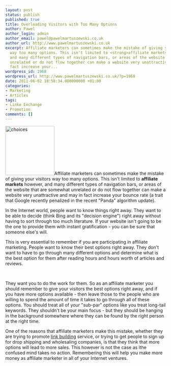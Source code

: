 ```yaml
---
layout: post
status: publish
published: true
title: Overloading Visitors with Too Many Options
author: Pawel
author_login: admin
author_email: pawel@pawelmartuszewski.co.uk
author_url: http://www.pawelmartuszewski.co.uk
excerpt: Affiliate marketers can sometimes make the mistake of giving your visitors
  way too many options. This isn't limited to <strong>affiliate markets</strong> however,
  and many different types of navigation bars, or areas of the website that are somewhat
  unrelated or do not flow together can make a website very unattractive and may in
  fact increase your...
wordpress_id: 1968
wordpress_url: http://www.pawelmartuszewski.co.uk/?p=1968
date: 2011-06-02 18:58:34.000000000 +01:00
categories:
- Marketing
- Articles
tags:
- Linke Exchange
- Promotion
comments: []
---
```

<img class="fl_lft thumb m_b_20" src="http://www.pawelmartuszewski.co.uk/wp-content/uploads/choices.jpg" alt="choices" title="choices" width="154" height="154" />Affiliate marketers can sometimes make the mistake of giving your visitors way too many options. This isn't limited to <strong>affiliate markets</strong> however, and many different types of navigation bars, or areas of the website that are somewhat unrelated or do not flow together can make a website very unattractive and may in fact increase your bounce rate (a trait that Google recently penalized in the recent "Panda" algorithm update).


In the Internet world, people want to know things right away. They want to be able to decide (think Bing and its "decision engine") right away without having to sort through too much literature. If your website isn't going to be the one to provide them with instant gratification - you can be sure that someone else's will.

This is very essential to remember if you are participating in affiliate marketing. People want to know their best options right away. They don't want to have to go through many different options and determine what is the best option for them after reading hours and hours worth of articles and reviews. 

<div class="dev"><div class="dev_in">&nbsp;</div></div>

They want you to do the work for them. So as an affiliate marketer you should remember to give your visitors the best options right away, and if you have more options available - then leave those to the people who are willing to spend the amount of time it takes to go through all of these options. You should treat all of your "sub-par" options like you treat long-tail keywords. They shouldn't be your main focus - but they should be hanging in the background somewhere where they can be found by the right person at the right time.


One of the reasons that affiliate marketers make this mistake, whether they are trying to promote  <a href="http://www.inetzeal.com/">link building</a> service, or trying to get people to sign up for drop shipping and wholesaling companies, is that they think that more options will lead to more sales. This however is not the case as ìthe confused mind takes no action. Remembering this will help you make more money as affiliate marketer in all of your Internet ventures.
